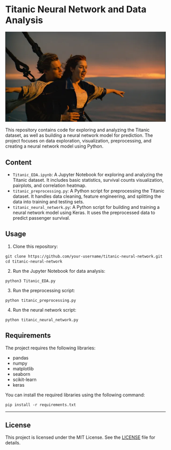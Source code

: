 # Titanic Neural Network and Data Analysis

![alt text](images/titanic.jpg)

This repository contains code for exploring and analyzing the Titanic dataset, as well as building a neural network model for prediction. The project focuses on data exploration, visualization, preprocessing, and creating a neural network model using Python.

## Content

- `Titanic_EDA.ipynb`: A Jupyter Notebook for exploring and analyzing the Titanic dataset. It includes basic statistics, survival counts visualization, pairplots, and correlation heatmap.
- `titanic_preprocessing.py`: A Python script for preprocessing the Titanic dataset. It handles data cleaning, feature engineering, and splitting the data into training and testing sets.
- `titanic_neural_network.py`: A Python script for building and training a neural network model using Keras. It uses the preprocessed data to predict passenger survival.

## Usage

1. Clone this repository:

```
git clone https://github.com/your-username/titanic-neural-network.git
cd titanic-neural-network
```


2. Run the Jupyter Notebook for data analysis:

```
python3 Titanic_EDA.py

```


3. Run the preprocessing script:

```
python titanic_preprocessing.py

```


4. Run the neural network script:

```
python titanic_neural_network.py

```

## Requirements

The project requires the following libraries:

- pandas
- numpy
- matplotlib
- seaborn
- scikit-learn
- keras

You can install the required libraries using the following command:

```
pip install -r requirements.txt

```
---
## License

This project is licensed under the MIT License. See the [LICENSE](LICENSE) file for details.

